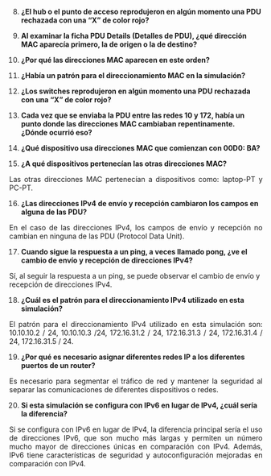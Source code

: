 

8. **¿El hub o el punto de acceso reprodujeron en algún momento una PDU rechazada con una “X” de color rojo?**

9. **Al examinar la ficha PDU Details (Detalles de PDU), ¿qué dirección MAC aparecía primero, la de origen o la de destino?**

10. **¿Por qué las direcciones MAC aparecen en este orden?**
11. **¿Había un patrón para el direccionamiento MAC en la simulación?**

12. **¿Los switches reprodujeron en algún momento una PDU rechazada con una “X” de color rojo?**

13. **Cada vez que se enviaba la PDU entre las redes 10 y 172, había un punto donde las direcciones MAC cambiaban repentinamente. ¿Dónde ocurrió eso?**

14. **¿Qué dispositivo usa direcciones MAC que comienzan con 00D0: BA?**

15. **¿A qué dispositivos pertenecían las otras direcciones MAC?**
    
<p align="justify">
Las otras direcciones MAC pertenecían a dispositivos como: laptop-PT y  PC-PT.
 </p>
 
16. **¿Las direcciones IPv4 de envío y recepción cambiaron los campos en alguna de las PDU?**
    
<p align="justify">
En el caso de las direcciones IPv4, los campos de envío y recepción no cambian en ninguna de las PDU (Protocol Data Unit).
 </p>
 
17. **Cuando sigue la respuesta a un ping, a veces llamado pong, ¿ve el cambio de envío y recepción de direcciones IPv4?**
    
<p align="justify">
  
Sí, al seguir la respuesta a un ping, se puede observar el cambio de envío y recepción de direcciones IPv4.
 </p>
 
18. **¿Cuál es el patrón para el direccionamiento IPv4 utilizado en esta simulación?**
    
<p align="justify">
  El patrón para el direccionamiento IPv4 utilizado en esta simulación son: 10.10.10.2 / 24, 10.10.10.3 /24, 172.16.31.2 / 24, 172.16.31.3 / 24, 172.16.31.4 / 24, 172.16.31.5 / 24.
 </p>
 
19. **¿Por qué es necesario asignar diferentes redes IP a los diferentes puertos de un router?**
    
<p align="justify">
  Es necesario para segmentar el tráfico de red y mantener la seguridad al separar las comunicaciones de diferentes dispositivos o redes.
 </p>
 
20. **Si esta simulación se configura con IPv6 en lugar de IPv4, ¿cuál sería la diferencia?**

<p align="justify">
  Si se configura con IPv6 en lugar de IPv4, la diferencia principal sería el uso de direcciones IPv6, que son mucho más largas y permiten un número mucho mayor de direcciones únicas en comparación con IPv4. Además, IPv6 tiene características de seguridad y autoconfiguración mejoradas en comparación con IPv4.
 </p>
